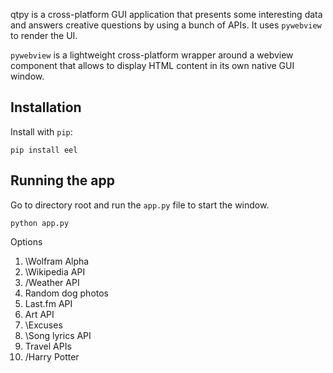 qtpy is a cross-platform GUI application that presents some interesting data and answers creative questions by using a bunch of APIs. It uses `pywebview` to render the UI.

`pywebview` is a lightweight cross-platform wrapper around a webview component that allows to display HTML content in its own native GUI window.

## Installation

Install with `pip`:
```
pip install eel
```

## Running the app

Go to directory root and run the `app.py` file to start the window.
```
python app.py
```

Options
1. \Wolfram Alpha
2. \Wikipedia API
3. /Weather API
4. Random dog photos
5. Last.fm API
6. Art API
7. \Excuses
8. \Song lyrics API
9. Travel APIs
10. /Harry Potter
